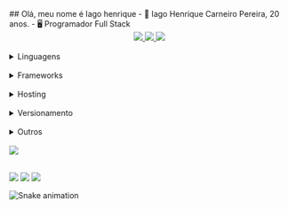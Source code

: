 </div>
## Olá, meu nome é Iago henrique
- 👀 Iago Henrique Carneiro Pereira, 20 anos.
- 🖥️ Programador Full Stack

</br>

<div align="center">
  <a href="https://portifolio-rho-ashy.vercel.app/" target="_blank">
  <img height="180em" src="https://github-readme-stats.vercel.app/api?username=n3Xtag3&show_icons=true&theme=radical&include_all_commits=true&count_private=true"/>
  <img height="180em" src="https://github-readme-stats.vercel.app/api/top-langs/?username=n3Xtag3&layout=compact&langs_count=7&theme=radical"/>
  <img src ="https://streak-stats.demolab.com/?user=n3Xtag3&theme=dark">
  </a>
</div>

</br>

<details>
  <summary>Linguagens</summary>
  </br>
  <img align="center" alt="n3tag3-HTML" height="30" width="40" src="https://raw.githubusercontent.com/devicons/devicon/master/icons/html5/html5-original.svg">
  <img align="center" alt="n3tag3-CSS" height="30" width="40" src="https://raw.githubusercontent.com/devicons/devicon/master/icons/css3/css3-original.svg">
  <img align="center" alt="n3tag3-Js" height="30" width="40" src="https://raw.githubusercontent.com/devicons/devicon/master/icons/javascript/javascript-plain.svg">
  <img align="center" alt="n3tag3-Ts" height="30" width="40" src="https://raw.githubusercontent.com/devicons/devicon/master/icons/typescript/typescript-plain.svg">
  <img align="center" alt="n3tag3-Ts" height="30" width="40" src="https://raw.githubusercontent.com/devicons/devicon/master/icons/java/java-plain.svg">
</details>

<br>

<details>
  <summary>Frameworks</summary>
  <div style="flex">
    <img align="center" alt="n3xtag3-React" height="30" width="40" src="https://raw.githubusercontent.com/devicons/devicon/master/icons/react/react-original.svg">
    <img align="center" alt="n3xtag3-TailwindCSS" style="width: 100px; height: 100px; object-fit: cover;"  src="https://raw.githubusercontent.com/devicons/devicon/master/icons/tailwindcss/tailwindcss-original-wordmark.svg">
    <img align="center" alt="n3xtag3-Sass" height="30" width="40" src="https://raw.githubusercontent.com/devicons/devicon/master/icons/sass/sass-original.svg">
    <img align="center" alt="n3xtag3-MaterailUI" height="30" width="40" src="https://raw.githubusercontent.com/devicons/devicon/master/icons/materialui/materialui-plain.svg">
    <img align="center" alt="n3xtag3-NextJS" style="width: 100px; height: 60px; object-fit: cover;" src="https://user-images.githubusercontent.com/5457539/151701924-cbdf9ff8-3e9b-4e5c-b036-43e1ec0bbbef.png">
    <img align="center" alt="n3xtag3-NextJS" style="width: 150px; height: 40px; object-fit: cover;" src="https://img.shields.io/badge/Spring-6DB33F?style=for-the-badge&logo=spring&logoColor=white">
  </div>
</details>

</br>

<details>
  <summary>Hosting</summary>

  <img align="center" alt="n3tag3-Vercel" style="width: 140px; height: 40px" src="https://img.shields.io/badge/vercel-131415?style=for-the-badge&logo=vercel&logoColor=white">
  <img align="center" alt="n3tag3-Vercel" style="width: 140px; height: 40px" src="https://img.shields.io/badge/netlyf-131415?style=for-the-badge&logo=netlyf&logoColor=white">
  <img align="center" alt="n3tag3-Railway" style="width: 140px; height: 40px" src="https://img.shields.io/badge/Railway-131415?style=for-the-badge&logo=railway&logoColor=white">
</details>

</br>

<details>
  <summary>Versionamento</summary>
   <img align="center" alt="n3xtag3-Npm" height="30" width="40" src="https://raw.githubusercontent.com/devicons/devicon/master/icons/npm/npm-original-wordmark.svg" />
   <img align="center" alt="n3xtag3-Git" height="30" width="40" src="https://raw.githubusercontent.com/devicons/devicon/master/icons/git/git-original.svg" />
   <img align="center" alt="n3xtag3-Github" height="30" width="40" src="https://raw.githubusercontent.com/jmnote/z-icons/master/svg/github.svg" />
</details>

</br>

<details>
  <summary>Outros</summary>
  <img align="center" alt="n3tag3-Github" height="30" width="220"   src="https://camo.githubusercontent.com/a0484e6383e852e622da1e934b7724921ab9b69d69246d90f899424b01f6deb1/68747470733a2f2f696d672e736869656c64732e696f2f62616467652f56697375616c25323053747564696f253230436f64652d3030373864372e7376673f7374796c653d666f722d7468652d6261646765266c6f676f3d76697375616c2d73747564696f2d636f6465266c6f676f436f6c6f723d7768697465">
</details>

</br>
  
<img src="https://profile-counter.glitch.me/n3tag3/count.svg" />
  
  ##
  
<div> 
  <a href = "mailto:contaton3tag32@gmail.com"><img src="https://img.shields.io/badge/-Gmail-%23333?style=for-the-badge&logo=gmail&logoColor=white" target="_blank"></a>
  <a href="https://www.linkedin.com/in/n3tag3-henrique-656aa8188/" target="_blank"><img src="https://img.shields.io/badge/-LinkedIn-%230077B5?style=for-the-badge&logo=linkedin&logoColor=white" target="_blank"></a> 
  <a href="https://web.whatsapp.com/send?phone=55998233887" target="_blank"><img src="https://img.shields.io/badge/WhatsApp-25D366?style=for-the-badge&logo=whatsapp&logoColor=white" targe="_blank"></a> 
  
  ![Snake animation](https://github.com/n3tag3/n3tag3/blob/output/github-contribution-grid-snake.svg)
</div>

